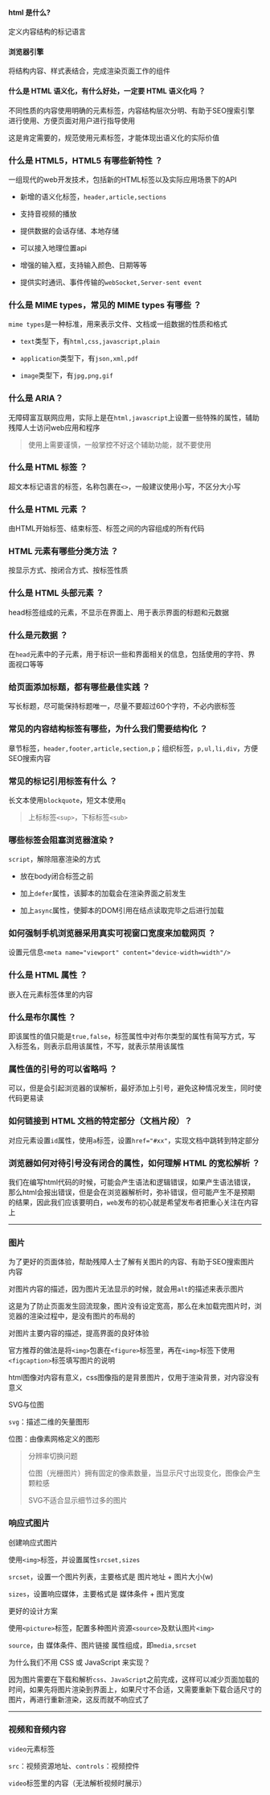 #### html 是什么?

定义内容结构的标记语言

#### 浏览器引擎

将结构内容、样式表结合，完成渲染页面工作的组件

#### 什么是 HTML 语义化，有什么好处，一定要 HTML 语义化吗 ？

不同性质的内容使用明确的元素标签，内容结构层次分明、有助于SEO搜索引擎进行使用、方便页面对用户进行指导使用

这是肯定需要的，规范使用元素标签，才能体现出语义化的实际价值

### 什么是 HTML5，HTML5 有哪些新特性 ？

一组现代的web开发技术，包括新的HTML标签以及实际应用场景下的API

- 新增的语义化标签，`header,article,sections`

- 支持音视频的播放

- 提供数据的会话存储、本地存储

- 可以接入地理位置api

- 增强的输入框，支持输入颜色、日期等等

- 提供实时通讯、事件传输的`webSocket,Server-sent event`

### 什么是 MIME types，常见的 MIME types 有哪些 ？

`mime types`是一种标准，用来表示文件、文档或一组数据的性质和格式

- `text`类型下，有`html,css,javascript,plain`

- `application`类型下，有`json,xml,pdf`

- `image`类型下，有`jpg,png,gif`

### 什么是 ARIA？

无障碍富互联网应用，实际上是在`html,javascript`上设置一些特殊的属性，辅助残障人士访问web应用和程序

> 使用上需要谨慎，一般掌控不好这个辅助功能，就不要使用

### 什么是 HTML 标签 ？

超文本标记语言的标签，名称包裹在`<>`，一般建议使用小写，不区分大小写

### 什么是 HTML 元素 ？

由HTML开始标签、结束标签、标签之间的内容组成的所有代码

### HTML 元素有哪些分类方法 ？

按显示方式、按闭合方式、按标签性质

### 什么是 HTML 头部元素 ？

head标签组成的元素，不显示在界面上、用于表示界面的标题和元数据

### 什么是元数据 ？

在`head`元素中的子元素，用于标识一些和界面相关的信息，包括使用的字符、界面视口等等

### 给页面添加标题，都有哪些最佳实践 ？

写长标题，尽可能保持标题唯一，尽量不要超过60个字符，不必内嵌标签

### 常见的内容结构标签有哪些，为什么我们需要结构化 ？

章节标签，`header,footer,article,section,p`；组织标签，`p,ul,li,div`，方便SEO搜索内容

### 常见的标记引用标签有什么 ？

长文本使用`blockquote`，短文本使用`q`

> 上标标签`<sup>`，下标标签`<sub>`

### 哪些标签会阻塞浏览器渲染 ?

`script`，解除阻塞渲染的方式

- 放在body闭合标签之前

- 加上`defer`属性，该脚本的加载会在渲染界面之前发生

- 加上`async`属性，使脚本的DOM引用在结点读取完毕之后进行加载

### 如何强制手机浏览器采用真实可视窗口宽度来加载网页 ？

设置元信息`<meta name="viewport" content="device-width=width"/>`

### 什么是 HTML 属性 ？

嵌入在元素标签体里的内容

### 什么是布尔属性 ？

即该属性的值只能是`true,false`，标签属性中对布尔类型的属性有简写方式，写入标签名，则表示启用该属性，不写，就表示禁用该属性

### 属性值的引号的可以省略吗 ？

可以，但是会引起浏览器的误解析，最好添加上引号，避免这种情况发生，同时使代码更易读

### 如何链接到 HTML 文档的特定部分（文档片段）？

对应元素设置`id`属性，使用`a`标签，设置`href="#xx"`，实现文档中跳转到特定部分

### 浏览器如何对待引号没有闭合的属性，如何理解 HTML 的宽松解析 ？

我们在编写html代码的时候，可能会产生语法和逻辑错误，如果产生语法错误，那么html会报出错误，但是会在浏览器解析时，弥补错误，但可能产生不是预期的结果，因此我们应该要明白，`web`发布的初心就是希望发布者把重心关注在内容上

---

### 图片

为了更好的页面体验，帮助残障人士了解有关图片的内容、有助于SEO搜索图片内容

对图片内容的描述，因为图片无法显示的时候，就会用`alt`的描述来表示图片

这是为了防止页面发生回流现象，图片没有设定宽高，那么在未加载完图片时，浏览器的渲染过程中，是没有图片的布局的

对图片主要内容的描述，提高界面的良好体验

官方推荐的做法是将`<img>`包裹在`<figure>`标签里，再在`<img>`标签下使用`<figcaption>`标签填写图片的说明

html图像对内容有意义，css图像指的是背景图片，仅用于渲染背景，对内容没有意义

SVG与位图

`svg`：描述二维的矢量图形

位图：由像素网格定义的图形

> 分辨率切换问题
> 
> 位图（光栅图片）拥有固定的像素数量，当显示尺寸出现变化，图像会产生颗粒感
> 
> SVG不适合显示细节过多的图片

### 响应式图片

创建响应式图片

使用`<img>`标签，并设置属性`srcset,sizes`

`srcset`，设置一个图片列表，主要格式是 图片地址 + 图片大小(w)

`sizes`，设置响应媒体，主要格式是 媒体条件 + 图片宽度

更好的设计方案

使用`<picture>`标签，配置多种图片资源`<source>`及默认图片`<img>`

`source`，由 媒体条件、图片链接 属性组成，即`media,srcset`

为什么我们不用 CSS 或 JavaScript 来实现？

因为图片需要在下载和解析`css`、`JavaScript`之前完成，这样可以减少页面加载的时间，如果先将图片渲染到界面上，如果尺寸不合适，又需要重新下载合适尺寸的图片，再进行重新渲染，这反而就不响应式了

---

### 视频和音频内容

`video`元素标签

`src`：视频资源地址、`controls`：视频控件

`video`标签里的内容（无法解析视频时展示）
